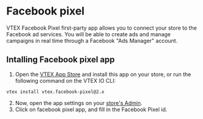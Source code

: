 # Facebook pixel

VTEX Facebook Pixel first-party app allows you to connect your store to the Facebook ad services. You will be able to create ads and manage campaigns in real time through a Facebook "Ads Manager" account.

## Intalling Facebook pixel app

1. Open the [VTEX App Store](https://apps.vtex.com/vtex-facebook-pixel/p) and install this app on your store, or run the following command on the VTEX IO CLI:

```
vtex install vtex.facebook-pixel@2.x
```

2. Now, open the app settings on your [store's Admin](https://your-store-name.myvtex.com/admin/apps).
3. Click on facebook pixel app, and fill in the Facebook Pixel id.


